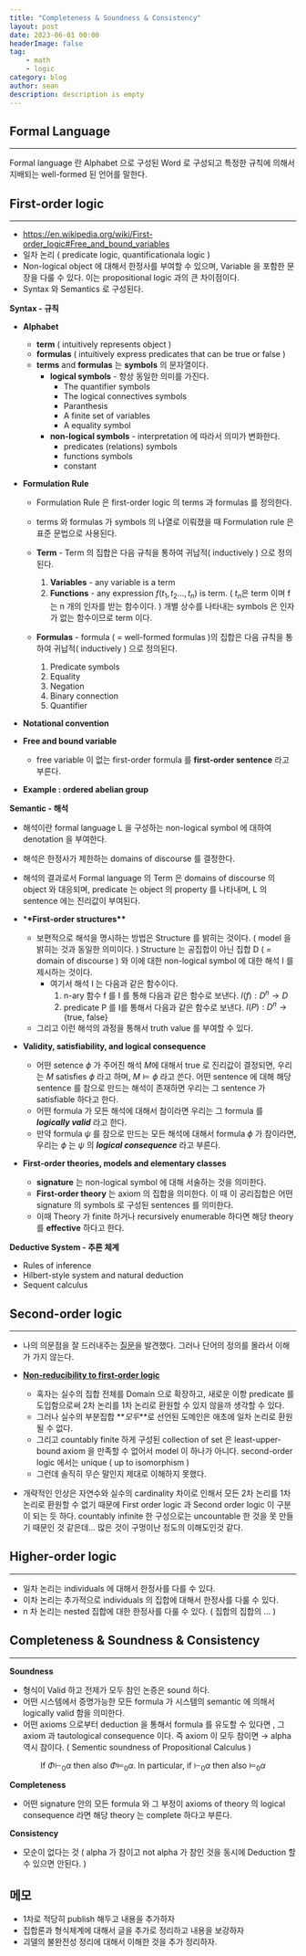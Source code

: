 ```yaml
---
title: "Completeness & Soundness & Consistency"
layout: post
date: 2023-06-01 00:00
headerImage: false
tag:
    - math
    - logic
category: blog
author: sean
description: description is empty
---
```


## Formal Language

---

Formal language 란 Alphabet 으로 구성된 Word 로 구성되고 특정한 규칙에 의해서 지배되는 well-formed 된 언어를 말한다.

## First-order logic

---

- <https://en.wikipedia.org/wiki/First-order_logic#Free_and_bound_variables>
- 일차 논리 ( predicate logic, quantificationala logic )
- Non-logical object 에 대해서 한정사를 부여할 수 있으며, Variable 을 포함한 문장을 다룰 수 있다. 이는 propositional logic 과의 큰 차이점이다.
- Syntax 와 Semantics 로 구성된다.

**Syntax - 규칙**

- **Alphabet**
    - **term** ( intuitively represents object )
    - **formulas** ( intuitively express predicates that can be true or false )
    - **terms** and **formulas** 는 **symbols** 의 문자열이다.
        - **logical symbols** - 항상 동일한 의미를 가진다.
            - The quantifier symbols
            - The logical connectives symbols
            - Paranthesis
            - A finite set of variables
            - A equality symbol
        - **non-logical symbols** - interpretation 에 따라서 의미가 변화한다.
            - predicates (relations) symbols
            - functions symbols
            - constant
- **Formulation Rule**

    - Formulation Rule 은 first-order logic 의 terms 과 formulas 를 정의한다.
    - terms 와 formulas 가 symbols 의 나열로 이뤄졌을 때 Formulation rule 은 표준 문법으로 사용된다.

    - **Term** - Term 의 집합은 다음 규칙을 통하여 귀납적( inductively ) 으로 정의된다.
        1. **Variables** - any variable is a term
        2. **Functions** - any expression $f(t_1,t_2...,t_n)$ is term. ( $t_n$은 term 이며 f 는 n 개의 인자를 받는 함수이다. ) 개별 상수를 나타내는 symbols 은 인자가 없는 함수이므로 term 이다.
    - **Formulas** - formula ( = well-formed formulas )의 집합은 다음 규칙을 통하여 귀납적( inductively ) 으로 정의된다.
        1. Predicate symbols
        2. Equality
        3. Negation
        4. Binary connection
        5. Quantifier

- **Notational convention**
- **Free and bound variable**
    - free variable 이 없는 first-order formula 를 **first-order sentence** 라고 부른다.
- **Example : ordered abelian group**

**Semantic - 해석**

- 해석이란 formal language L 을 구성하는 non-logical symbol 에 대하여 denotation 을 부여한다.
- 해석은 한정사가 제한하는 domains of discourse 를 결정한다.
- 해석의 결과로서 Formal language 의 Term 은 domains of discourse 의 object 와 대응되며, predicate 는 object 의 property 를 나타내며, L 의 sentence 에는 진리값이 부여된다.

- \***\*First-order structures\*\***

    - 보편적으로 해석을 명시하는 방법은 Structure 를 밝히는 것이다. ( model 을 밝히는 것과 동일한 의미이다. ) Structure 는 공집합이 아닌 집합 D ( = domain of discourse ) 와 이에 대한 non-logical symbol 에 대한 해석 I 를 제시하는 것이다.
        - 여기서 해석 I 는 다음과 같은 함수이다.
            1. n-ary 함수 f 를 I 를 통해 다음과 같은 함수로 보낸다. $I(f) :D^n\rightarrow D$
            2. predicate P 를 I를 통해서 다음과 같은 함수로 보낸다. $I(P):D^n \rightarrow \{\text{true, false}\}$
    - 그리고 이런 해석의 과정을 통해서 truth value 를 부여할 수 있다.

- **Validity, satisfiability, and logical consequence**

    - 어떤 setence $\phi$ 가 주어진 해석 $M$에 대해서 true 로 진리값이 결정되면, 우리는 $M \text{ satisfies } \phi$ 라고 하며, $M \vDash \phi$ 라고 쓴다. 어떤 sentence 에 대해 해당 sentence 를 참으로 만드는 해석이 존재하면 우리는 그 sentence 가 satisfiable 하다고 한다.
    - 어떤 formula 가 모든 해석에 대해서 참이라면 우리는 그 formula 를 **_logically valid_** 라고 한다.
    - 만약 formula $\psi$ 를 참으로 만드는 모든 해석에 대해서 formula $\phi$ 가 참이라면, 우리는 $\phi$ 는 $\psi$ 의 **_logical consequence_** 라고 부른다.

- **First-order theories, models and elementary classes**
    - **signature** 는 non-logical symbol 에 대해 서술하는 것을 의미한다.
    - **First-order theory** 는 axiom 의 집합을 의미한다. 이 때 이 공리집합은 어떤 signature 의 symbols 로 구성된 sentences 를 의미한다.
    - 이때 Theory 가 finite 하거나 recursively enumerable 하다면 해당 theory 를 **effective** 하다고 한다.

**Deductive System - 추론 체계**

- Rules of inference
- Hilbert-style system and natural deduction
- Sequent calculus

## Second-order logic

---

- 나의 의문점을 잘 드러내주는 [질문](https://math.stackexchange.com/questions/2617708/what-is-the-difference-between-first-order-logic-on-a-power-set-and-second-orde)을 발견했다. 그러나 단어의 정의를 몰라서 이해가 가지 않는다.
- **[Non-reducibility to first-order logic](https://en.wikipedia.org/wiki/Second-order_logic#Non-reducibility_to_first-order_logic)**

    - 혹자는 실수의 집합 전체를 Domain 으로 확장하고, 새로운 이항 predicate 를 도입함으로써 2차 논리를 1차 논리로 환원할 수 있지 않을까 생각할 수 있다.
    - 그러나 실수의 부분집합 **_모두_**로 선언된 도메인은 애초에 일차 논리로 환원될 수 없다.
    - 그리고 countably finite 하게 구성된 collection of set 은 least-upper-bound axiom 을 만족할 수 없어서 model 이 하나가 아니다. second-order logic 에서는 unique ( up to isomorphism )
    - 그런데 솔직히 무슨 말인지 제대로 이해하지 못했다.

- 개략적인 인상은 자연수와 실수의 cardinality 차이로 인해서 모든 2차 논리를 1차 논리로 환원할 수 없기 때문에 First order logic 과 Second order logic 이 구분이 되는 듯 하다. countably infinite 한 구성으로는 uncountable 한 것을 못 만들기 때문인 것 같은데... 많은 것이 구멍이난 정도의 이해도인것 같다.

## Higher-order logic

---

- 일차 논리는 individuals 에 대해서 한정사를 다를 수 있다.
- 이차 논리는 추가적으로 individuals 의 집합에 대해서 한정사를 다룰 수 있다.
- n 차 논리는 nested 집합에 대한 한정사를 다룰 수 있다. ( 집합의 집합의 ... )

## Completeness & Soundness & Consistency

---

**Soundness**

- 형식이 Valid 하고 전제가 모두 참인 논증은 sound 하다.
- 어떤 시스템에서 증명가능한 모든 formula 가 시스템의 semantic 에 의해서 logically valid 함을 의미한다.
- 어떤 axioms 으로부터 deduction 을 통해서 formula 를 유도할 수 있다면 , 그 axiom 과 tautological consequence 이다. 즉 axiom 이 모두 참이면 → alpha 역시 참이다. ( Sementic soundness of Propositional Calculus )

$$
\text{If } \Phi \vdash_0 \alpha \text{ then also } \Phi \vDash_0 \alpha \text{. In particular, if } \vdash_0 \alpha \text{ then also } \vDash_0 \alpha
$$

**Completeness**

- 어떤 signature 안의 모든 formula 와 그 부정이 axioms of theory 의 logical consequence 라면 해당 theory 는 complete 하다고 부른다.

**Consistency**

- 모순이 없다는 것 ( alpha 가 참이고 not alpha 가 참인 것을 동시에 Deduction 할 수 있으면 안된다. )

## 메모

- 1차로 적당히 publish 해두고 내용을 추가하자
- 집합론과 형식체계에 대해서 글을 추가로 정리하고 내용을 보강하자
- 괴델의 불완전성 정리에 대해서 이해한 것을 추가 정리하자.
